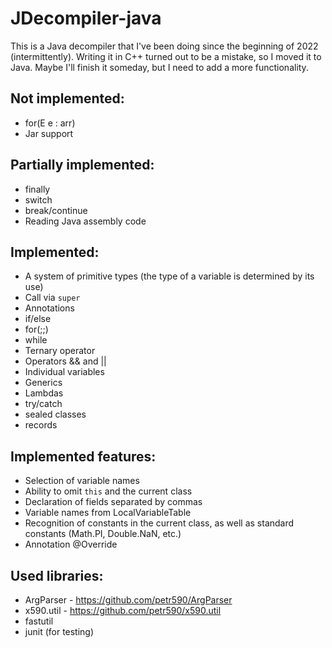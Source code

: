 # JDecompiler-java
This is a Java decompiler that I've been doing since the beginning of 2022 (intermittently).
Writing it in C++ turned out to be a mistake, so I moved it to Java.
Maybe I'll finish it someday, but I need to add a more functionality.

## Not implemented:
- for(E e : arr)
- Jar support

## Partially implemented:
- finally
- switch
- break/continue
- Reading Java assembly code

## Implemented:
- A system of primitive types (the type of a variable is determined by its use)
- Call via `super`
- Annotations
- if/else
- for(;;)
- while
- Ternary operator
- Operators && and ||
- Individual variables
- Generics
- Lambdas
- try/catch
- sealed classes
- records

## Implemented features:
- Selection of variable names
- Ability to omit `this` and the current class
- Declaration of fields separated by commas
- Variable names from LocalVariableTable
- Recognition of constants in the current class, as well as standard constants (Math.PI, Double.NaN, etc.)
- Annotation @Override

## Used libraries:
- ArgParser - https://github.com/petr590/ArgParser
- x590.util - https://github.com/petr590/x590.util
- fastutil
- junit (for testing)

